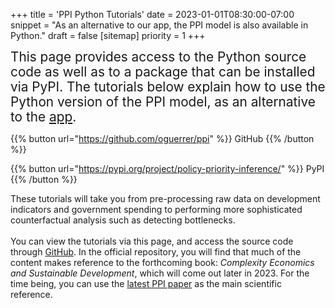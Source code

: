 +++
title = 'PPI Python Tutorials'
date = 2023-01-01T08:30:00-07:00
snippet = "As an alternative to our app, the PPI model is also available in Python."
draft = false
[sitemap]
  priority = 1
+++

<span style="font-weight: 400; font-size: 1.3rem; line-height: 1.5rem;">This page provides access to the Python source code as well as to a package that can be installed via PyPI. The tutorials below explain how to use the Python version of the PPI model, as an alternative to the <a href="/pages/app/">app</a>.</span>

{{% button url="https://github.com/oguerrer/ppi" %}}
GitHub
{{% /button %}}

{{% button url="https://pypi.org/project/policy-priority-inference/" %}}
PyPI
{{% /button %}}

These tutorials will take you from pre-processing raw data on development indicators and government spending to performing more sophisticated counterfactual analysis such as detecting bottlenecks.
<br><br>
You can view the tutorials via this page, and access the source code through <a href="https://github.com/oguerrer/ppi/tutorials">GitHub</a>. In the official repository, you will find that much of the content makes reference to the forthcoming book: <em>Complexity Economics and Sustainable Development</em>, which will come out later in 2023. For the time being, you can use the <a href="http://dx.doi.org/10.2139/ssrn.4101378">latest PPI paper</a> as the main scientific reference.

&nbsp;